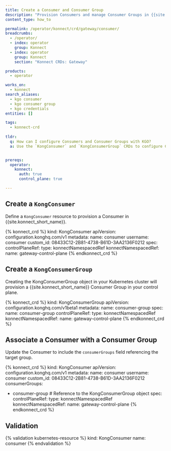 ```yaml
---
title: Create a Consumer and Consumer Group
description: "Provision Consumers and manage Consumer Groups in {{site.konnect_short_name}} using Kubernetes CRDs."
content_type: how_to

permalink: /operator/konnect/crd/gateway/consumer/
breadcrumbs:
  - /operator/
  - index: operator
    group: Konnect
  - index: operator
    group: Konnect
    section: "Konnect CRDs: Gateway"

products:
  - operator

works_on:
  - konnect
search_aliases: 
  - kgo consumer
  - kgo consumer group
  - kgo credentials
entities: []

tags:
  - konnect-crd
 
tldr:
  q: How can I configure Consumers and Consumer Groups with KGO?
  a: Use the `KongConsumer` and `KongConsumerGroup` CRDs to configure Consumers and Groups in {{site.konnect_short_name}} through your Kubernetes cluster.


prereqs:
  operator:
    konnect:
      auth: true
      control_plane: true

---
```


## Create a `KongConsumer`

Define a `KongConsumer` resource to provision a Consumer in {{site.konnect_short_name}}.

<!-- vale off -->
{% konnect_crd %}
kind: KongConsumer
apiVersion: configuration.konghq.com/v1
metadata:
  name: consumer
username: consumer
custom_id: 08433C12-2B81-4738-B61D-3AA2136F0212
spec:
  controlPlaneRef:
    type: konnectNamespacedRef
    konnectNamespacedRef:
      name: gateway-control-plane
{% endkonnect_crd %}
<!-- vale on -->


## Create a `KongConsumerGroup`

Creating the KongConsumerGroup object in your Kubernetes cluster will provision a {{site.konnect_short_name}} Consumer Group in your control plane.

<!-- vale off -->
{% konnect_crd %}
kind: KongConsumerGroup
apiVersion: configuration.konghq.com/v1beta1
metadata:
  name: consumer-group
spec:
  name: consumer-group
  controlPlaneRef:
    type: konnectNamespacedRef
    konnectNamespacedRef:
      name: gateway-control-plane
{% endkonnect_crd %}
<!-- vale on -->


## Associate a Consumer with a Consumer Group

Update the Consumer to include the `consumerGroups` field referencing the target group.

<!-- vale off -->
{% konnect_crd %}
kind: KongConsumer
apiVersion: configuration.konghq.com/v1
metadata:
  name: consumer
username: consumer
custom_id: 08433C12-2B81-4738-B61D-3AA2136F0212 
consumerGroups:
  - consumer-group # Reference to the KongConsumerGroup object
spec:
  controlPlaneRef:
    type: konnectNamespacedRef
    konnectNamespacedRef:
      name: gateway-control-plane
{% endkonnect_crd %}
<!-- vale on -->



## Validation

<!-- vale off -->
{% validation kubernetes-resource %}
kind: KongConsumer
name: consumer
{% endvalidation %}
<!-- vale on -->